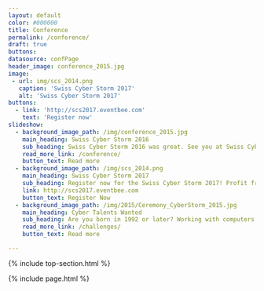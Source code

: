 ```yaml
---
layout: default
color: #000000
title: Conference
permalink: /conference/
draft: true
buttons: 
datasource: confPage
header_image: conference_2015.jpg
image:
 - url: img/scs_2014.png
   caption: 'Swiss Cyber Storm 2017'
   alt: 'Swiss Cyber Storm 2017'
buttons:
  - link: 'http://scs2017.eventbee.com'
    text: 'Register now'
slideshow:
  - background_image_path: /img/conference_2015.jpg
    main_heading: Swiss Cyber Storm 2016
    sub_heading: Swiss Cyber Storm 2016 was great. See you at Swiss Cyber Storm 2017!
    read_more_link: /conference/
    button_text: Read more
  - background_image_path: /img/scs_2014.png
    main_heading: Swiss Cyber Storm 2017
    sub_heading: Register now for the Swiss Cyber Storm 2017! Profit from early bird ticket price until July 30<sup>th</sup></b>.
    link: http://scs2017.eventbee.com
    button_text: Register Now
  - background_image_path: /img/2015/Ceremony_CyberStorm_2015.jpg
    main_heading: Cyber Talents Wanted
    sub_heading: Are you born in 1992 or later? Working with computers and networks is your passion and you are not (yet) a security professional? Then this challenge is for you!
    read_more_link: /challenges/
    button_text: Read more

---
```

{% include top-section.html %}

<!-- Include page -->
{% include page.html %}

